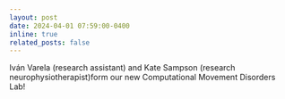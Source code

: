 ```yaml
---
layout: post
date: 2024-04-01 07:59:00-0400
inline: true
related_posts: false
---
```


Iván Varela (research assistant) and Kate Sampson (research neurophysiotherapist)form our new Computational Movement Disorders Lab!